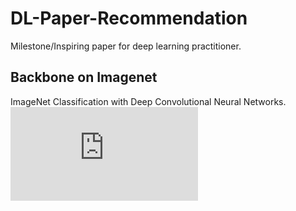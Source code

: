 # DL-Paper-Recommendation
Milestone/Inspiring paper for deep learning practitioner.

## Backbone on Imagenet
ImageNet Classification with Deep Convolutional Neural Networks. ![pdf](https://papers.nips.cc/paper/4824-imagenet-classification-with-deep-convolutional-neural-networks.pdf)

